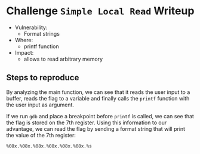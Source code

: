 # Challenge `Simple Local Read` Writeup

- Vulnerability: 
  - Format strings
- Where:
  - printf function
- Impact:
  - allows to read arbitrary memory

## Steps to reproduce
By analyzing the main function, we can see that it reads the user input to a buffer, reads the flag to a variable and finally calls the `printf` function with the user input as argument.

If we run `gdb` and place a breakpoint before `printf` is called, we can see that the flag is stored on the 7th register. Using this information to our advantage, we can read the flag by sending a format string that will print the value of the 7th register:
```
%08x.%08x.%08x.%08x.%08x.%08x.%s
```

